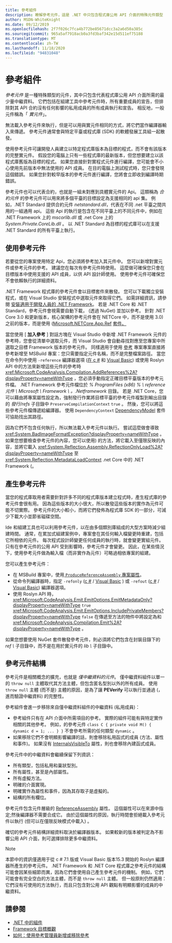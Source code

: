 ```yaml
---
title: 參考組件
description: 瞭解參考元件，這是 .NET 中只包含程式庫公用 API 介面的特殊元件類型
author: MSDN-WhiteKnight
ms.date: 09/12/2019
ms.openlocfilehash: 2f7f026c7fca4b772be85671dcc3a2a6d50a385c
ms.sourcegitcommit: 965a5af7918acb0a3fd3baf342e15d511ef75188
ms.translationtype: MT
ms.contentlocale: zh-TW
ms.lasthandoff: 11/18/2020
ms.locfileid: "94831048"
---
```

# <a name="reference-assemblies"></a>參考組件

*參考元件* 是一種特殊類型的元件，其中只包含代表程式庫公用 API 介面所需的最少量中繼資料。 它們包括在組建工具中參考元件時，所有重要成員的宣告，但排除對其 API 合約沒有任何影響的私用成員的所有成員執行和宣告。 相反地，一般元件稱為「 *實元件*」。

無法載入參考元件來執行，但是可以用與實元件相同的方式，將它們當作編譯器輸入來傳遞。 參考元件通常會與特定平臺或程式庫 (SDK) 的軟體發展工具組一起散發。

使用參考元件可讓開發人員建立以特定程式庫版本為目標的程式，而不會有該版本的完整實元件。 假設您的電腦上只有一些程式庫的最新版本，但您想要建立以該程式庫舊版為目標的程式。 如果您直接針對實程式元件進行編譯，您可能會不小心使用先前版本中無法使用的 API 成員。 在目的電腦上測試程式時，您只會發現這個錯誤。 如果您針對較早版本的參考元件進行編譯，您將會立即收到編譯時期錯誤。

參考元件也可以代表合約，也就是一組未對應到具體實元件的 Api。 這類稱為 *合約元件* 的參考元件可以用來將多個平臺的目標設定為支援相同的 api 集。 例如，.NET Standard 提供合約元件 *netstandard.dll*，代表在不同 .net 平臺之間共用的一組通用 api。 這些 Api 的執行是包含在不同平臺上的不同元件中，例如在 .NET Framework 上的 *mscorlib.dll* 或 .net Core 上的 *System.Private.CoreLib.dll* 。 以 .NET Standard 為目標的程式庫可以在支援 .NET Standard 的所有平臺上執行。

## <a name="using-reference-assemblies"></a>使用參考元件

若要從您的專案使用特定 Api，您必須將參考加入其元件中。 您可以新增對實元件或參考元件的參考。 建議您在每次有參考元件時使用。 這麼做可確保您只會在目標版本中使用支援的 API 成員，以供 API 設計師使用。 使用參考元件可確保您不會依賴執行的詳細資料。

.NET Framework 程式庫的參考元件會以目標套件來散發。 您可以下載獨立安裝程式，或在 Visual Studio 安裝程式中選取元件來取得它們。 如需詳細資訊，請參閱 [安裝適用于開發人員的 .NET Framework](../../framework/install/guide-for-developers.md)。 若是 .NET Core 和 .NET Standard，參考元件會視需要自動下載， (透過 NuGet) 並加以參考。 針對 .NET Core 3.0 和更新版本，核心架構的參考元件會在 NETCore 中，而不是使用 3.0) 之前的版本，而是使用 ([Microsoft.NETCore.App.Ref](https://www.nuget.org/packages/Microsoft.NETCore.App.Ref) [套件。](https://www.nuget.org/packages/Microsoft.NETCore.App)

當您使用 [ **加入參考** ] 對話方塊在 Visual Studio 中新增 .NET Framework 元件的參考時，您會從清單中選取元件，而 Visual Studio 會自動尋找對應至您專案中所選取之目標 Framework 版本的參考元件。 同樣適用于使用  [參考](/visualstudio/msbuild/common-msbuild-project-items#reference) 專案專案直接將參考新增至 MSBuild 專案：您只需要指定元件名稱，而不是完整檔案路徑。 當您在命令列中使用 `-reference` 編譯器選項 ([在 c #](../../csharp/language-reference/compiler-options/reference-compiler-option.md) 和 [Visual Basic](../../visual-basic/reference/command-line-compiler/reference.md)) 或使用 Roslyn API 中的方法來新增這些元件的參考時 <xref:Microsoft.CodeAnalysis.Compilation.AddReferences%2A?displayProperty=nameWithType> ，您必須手動指定正確目標平臺版本的參考元件檔。 .NET Framework 參考元件檔位於 *% ProgramFiles (x86) % \\ reference 元件 \\ Microsoft \\ Framework \\ 。.Netframework* 目錄。 若是 .NET Core，您可以藉由將專案屬性設定為，強制發行作業將目標平臺的參考元件複製到輸出目錄的 *發行/refs* 子目錄中 `PreserveCompilationContext` `true` 。 然後，您可以將這些參考元件檔傳遞給編譯器。 使用 `DependencyContext` [DependencyModel](https://www.nuget.org/packages/Microsoft.Extensions.DependencyModel/) 套件可協助找出其路徑。

因為它們不包含任何執行，所以無法載入參考元件以執行。 嘗試這麼做會導致 <xref:System.BadImageFormatException?displayProperty=nameWithType> 。 如果您想要檢查參考元件的內容，您可以使用) 的方法，將它載入至僅限反映的內容，並將它載入 <xref:System.Reflection.Assembly.ReflectionOnlyLoad%2A?displayProperty=nameWithType> 至 <xref:System.Reflection.MetadataLoadContext> .net Core 中的 .NET Framework (。

## <a name="generating-reference-assemblies"></a>產生參考元件

當您的程式庫取用者需要針對許多不同的程式庫版本建立程式時，產生程式庫的參考元件會很有用。 因為這些版本的大小很大，所以散發這些版本的實作為元件可能不切實際。 參考元件的大小較小，而將它們發佈為程式庫 SDK 的一部分，可減少下載大小並節省磁碟空間。

Ide 和組建工具也可以利用參考元件，以在由多個類別庫組成的大型方案時減少組建時間。 通常，在累加式組建案例中，專案會在其任何輸入檔變更時重建，包括它所相依的元件。 每次程式設計師變更任何成員的執行時，就會變更實組元件。 只有在參考元件的公用 API 受到影響時，參考元件才會變更。 因此，在某些情況下，使用參考元件做為輸入檔（而非實作為元件）可略過相依專案的組建。

您可以產生參考元件：

- 在 MSBuild 專案中，使用[ `ProduceReferenceAssembly` 專案屬性](/visualstudio/msbuild/common-msbuild-project-properties)。
- 從命令列編譯器時，指定 `-refonly` ([c #](../../csharp/language-reference/compiler-options/refonly-compiler-option.md)  /  [Visual Basic](../../visual-basic/reference/command-line-compiler/refonly-compiler-option.md) ) 或 `-refout` ([c #](../../csharp/language-reference/compiler-options/refout-compiler-option.md)  /  [Visual Basic](../../visual-basic/reference/command-line-compiler/refout-compiler-option.md)) 編譯器選項。
- 使用 Roslyn API 時， <xref:Microsoft.CodeAnalysis.Emit.EmitOptions.EmitMetadataOnly?displayProperty=nameWithType> `true` <xref:Microsoft.CodeAnalysis.Emit.EmitOptions.IncludePrivateMembers?displayProperty=nameWithType> `false` 在傳遞至方法的物件中將設定為和 <xref:Microsoft.CodeAnalysis.Compilation.Emit%2A?displayProperty=nameWithType> 。

如果您想要使用 NuGet 套件散發參考元件，則必須將它們包含在封裝目錄下的 *ref \\* 子目錄中，而不是在用於實元件的 *lib \\* 子目錄中。

## <a name="reference-assemblies-structure"></a>參考元件結構

參考元件是相關概念的擴充，也就是 *僅中繼資料的元件*。 僅中繼資料組件以單一的 `throw null` 主體取代其方法主體，但包含匿名型別以外的所有成員。 使用 `throw null` 主體 (而不是) 主體的原因，是為了讓 **PEVerify** 可以執行並通過 (，進而驗證中繼資料) 的完整性。

參考組件會進一步移除來自僅中繼資料組件的中繼資料 (私用成員)：

- 參考組件只有在 API 介面中所需項目的參考。 實際的組件可能有與特定實作相關的其他參考。 例如，的參考元件 `class C { private void M() { dynamic d = 1; ... } }` 不會參考所需的任何類型 `dynamic` 。
- 如果移除它們不會明顯影響編譯的話，則會移除私用函式的成員 (方法、屬性和事件)。 如果沒有 [InternalsVisibleTo](xref:System.Runtime.CompilerServices.InternalsVisibleToAttribute) 屬性，則也會移除內建函式成員。

參考元件中的中繼資料會繼續保留下列資訊：

- 所有類型，包括私用和巢狀型別。
- 所有屬性，甚至是內部屬性。
- 所有虛擬方法。
- 明確的介面實現。
- 明確實作為屬性和事件，因為其存取子是虛擬的。
- 結構的所有欄位。

參考元件包含元件層級的 [ReferenceAssembly](xref:System.Runtime.CompilerServices.ReferenceAssemblyAttribute) 屬性。 這個屬性可以在來源中指定;然後編譯器不需要合成它。 由於這個屬性的原因，執行時間會拒絕載入參考元件以執行 (但可以在僅限反映模式中載入) 。

確切的參考元件結構詳細資料取決於編譯器版本。 如果較新的版本被判定為不影響公用 API 介面，則可選擇排除更多中繼資料。

> [!NOTE]
> 本節中的資訊僅適用于從 c # 7.1 版或 Visual Basic 版本15.3 開始的 Roslyn 編譯器所產生的參考元件。 .NET Framework 和 .NET Core 程式庫之參考元件的結構可能會因某些細節而異，因為它們會使用自己產生參考元件的機制。 例如，它們可能會有完全空白的方法主體，而不是 `throw null` 主體。 但一般原則仍然適用：它們沒有可使用的方法執行，而且只包含對公用 API 觀點有明顯影響的成員的中繼資料。

## <a name="see-also"></a>請參閱

- [.NET 中的組件](index.md)
- [Framework 目標概觀](/visualstudio/ide/visual-studio-multi-targeting-overview)
- [如何：使用參考管理員新增或移除參考](/visualstudio/ide/how-to-add-or-remove-references-by-using-the-reference-manager)

